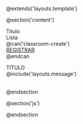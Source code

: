 
@extends('layouts.template')

@section('content')
    <div class="app-page-title">
        <div class="page-title-wrapper">
            <div class="page-title-heading">
                <div class="page-title-icon">
                    <i class="pe-7s-home icon-gradient bg-mean-fruit">
                    </i>
                </div>
                <div>Titulo
                    <div class="page-title-subheading">Lista
                    </div>
                </div>
            </div>
        @can('classroom-create')
            <div class="page-title-actions">
                <div class="d-inline-block dropdown">
                    <a href="{{route('classrooms.create')}}" class="btn-shadow btn btn-info">
                        <span class="btn-icon-wrapper pr-1 opacity-8">
                            <i class="fa fa-plus"></i>
                        </span>
                        REGISTRAR 
                    </a>
                </div>
            </div>
        @endcan
        </div>
    </div>



<div class="row">
    <div class="col-md-12">
        <div class="main-card mb-3 card">
            <div class="card-header"> TITULO
            </div>
            <div class="card-body">
                <div class="table-responsive">
                    @include('layouts.message')
                    <table class="align-middle table table-sm table-hover">
                        <thead class="thead-light">                            
                        </thead>                       
                    </table>
                </div>
            </div>
        </div>
    </div>
</div>
@endsection


@section('js')

@endsection

